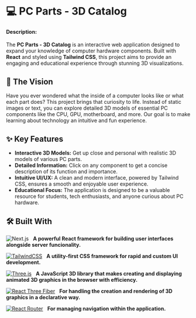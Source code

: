 # 💻 PC Parts - 3D Catalog

#### Description:

The **PC Parts - 3D Catalog** is an interactive web application designed to expand your knowledge of computer hardware components. Built with **React** and styled using **Tailwind CSS**, this project aims to provide an engaging and educational experience through stunning 3D visualizations.

## 🌟 The Vision

Have you ever wondered what the inside of a computer looks like or what each part does? This project brings that curiosity to life. Instead of static images or text, you can explore detailed 3D models of essential PC components like the CPU, GPU, motherboard, and more. Our goal is to make learning about technology an intuitive and fun experience.

## ✨ Key Features

- **Interactive 3D Models:** Get up close and personal with realistic 3D models of various PC parts.
- **Detailed Information:** Click on any component to get a concise description of its function and importance.
- **Intuitive UI/UX:** A clean and modern interface, powered by Tailwind CSS, ensures a smooth and enjoyable user experience.
- **Educational Focus:** The application is designed to be a valuable resource for students, tech enthusiasts, and anyone curious about PC hardware.

## 🛠️ Built With

![Next.js](https://img.shields.io/badge/next.js-000000?style=for-the-badge&logo=nextdotjs&logoColor=white) &nbsp; **A powerful React framework for building user interfaces alongside server funcionality.**

[![TailwindCSS](https://img.shields.io/badge/tailwind_css-06B6D4?style=for-the-badge&logo=tailwindcss&logoColor=white)](https://tailwindcss.com/) &nbsp; **A utility-first CSS framework for rapid and custom UI development.**

[![Three.js](https://img.shields.io/badge/three.js-000000?style=for-the-badge&logo=three.js&logoColor=white)](https://threejs.org/) &nbsp; **A JavaScript 3D library that makes creating and displaying animated 3D graphics in the browser with efficiency.**

[![React Three Fiber](https://img.shields.io/badge/react_three_fiber-20232A?style=for-the-badge&logo=react&logoColor=61DAFB)](https://docs.pmnd.rs/react-three-fiber/getting-started/introduction) &nbsp; **For handling the creation and rendering of 3D graphics in a declarative way.**

[![React Router](https://img.shields.io/badge/react_router-CA4245?style=for-the-badge&logo=react-router&logoColor=white)](https://reactrouter.com/) &nbsp; **For managing navigation within the application.**
